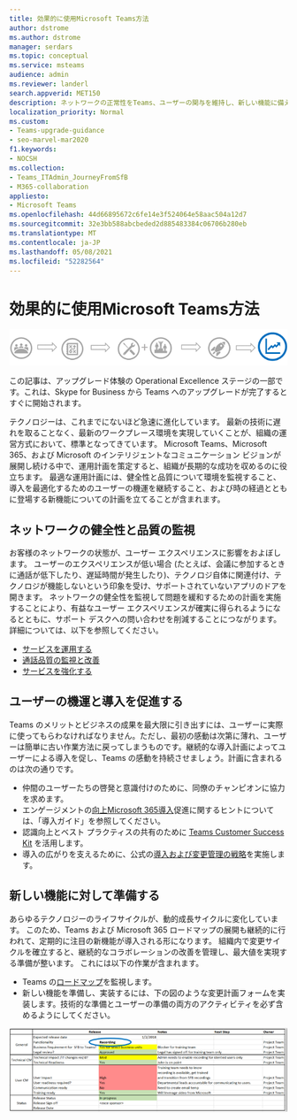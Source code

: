 ```yaml
---
title: 効果的に使用Microsoft Teams方法
author: dstrome
ms.author: dstrome
manager: serdars
ms.topic: conceptual
ms.service: msteams
audience: admin
ms.reviewer: landerl
search.appverid: MET150
description: ネットワークの正常性をTeams、ユーザーの関与を維持し、新しい機能に備える方法について説明します。
localization_priority: Normal
ms.custom:
- Teams-upgrade-guidance
- seo-marvel-mar2020
f1.keywords:
- NOCSH
ms.collection:
- Teams_ITAdmin_JourneyFromSfB
- M365-collaboration
appliesto:
- Microsoft Teams
ms.openlocfilehash: 44d66895672c6fe14e3f524064e58aac504a12d7
ms.sourcegitcommit: 32e3bb588abcbeded2d885483384c06706b280eb
ms.translationtype: MT
ms.contentlocale: ja-JP
ms.lasthandoff: 05/08/2021
ms.locfileid: "52282564"
---
```

# <a name="how-to-use-microsoft-teams-effectively"></a>効果的に使用Microsoft Teams方法

![運用上の優れたステージを強調したアップグレード体験図](media/upgrade-banner-op-excellence.png "Operational Excellence ステージに重点を置いたアップグレード体験のステージ")

この記事は、アップグレード体験の Operational Excellence ステージの一部です。これは、Skype for Business から Teams へのアップグレードが完了するとすぐに開始されます。

テクノロジーは、これまでにないほど急速に進化しています。 最新の技術に遅れを取ることなく、最新のワークプレース環境を実現していくことが、組織の運営方式において、標準となってきています。 Microsoft Teams、Microsoft 365、および Microsoft のインテリジェントなコミュニケーション ビジョンが展開し続ける中で、運用計画を策定すると、組織が長期的な成功を収めるのに役立ちます。 最適な運用計画には、健全性と品質について環境を監視すること、導入を最適化するためのユーザーの機運を継続すること、および時の経過とともに登場する新機能についての計画を立てることが含まれます。

## <a name="monitor-for-network-health-and-quality"></a>ネットワークの健全性と品質の監視

お客様のネットワークの状態が、ユーザー エクスペリエンスに影響をおよぼします。 ユーザーのエクスペリエンスが低い場合 (たとえば、会議に参加するときに通話が低下したり、遅延時間が発生したり)、テクノロジ自体に関連付け、テクノロジが機能しないという印象を受け、サポートされていないアプリのドアを開きます。 ネットワークの健全性を監視して問題を緩和するための計画を実施することにより、有益なユーザー エクスペリエンスが確実に得られるようになるとともに、サポート デスクへの問い合わせを削減することにつながります。 詳細については、以下を参照してください。

- [サービスを運用する](upgrade-operate-my-service.md)
- [通話品質の監視と改善](monitor-call-quality-qos.md)
- [サービスを強化する](upgrade-enhance-my-service.md)

## <a name="drive-user-momentum-and-adoption"></a>ユーザーの機運と導入を促進する

Teams のメリットとビジネスの成果を最大限に引き出すには、ユーザーに実際に使ってもらわなければなりません。ただし、最初の感動は次第に薄れ、ユーザーは簡単に古い作業方法に戻ってしまうものです。継続的な導入計画によってユーザーによる導入を促し、Teams の感動を持続させましょう。計画に含まれるのは次の通りです。

- 仲間のユーザーたちの啓発と意識付けのために、同僚のチャンピオンに協力を求めます。
- エンゲージメントの[向上Microsoft 365導入](https://go.microsoft.com/fwlink/?linkid=859045)促進に関するヒントについては、「導入ガイド」を参照してください。
- 認識向上とベスト プラクティスの共有のために [Teams Customer Success Kit](https://aka.ms/TeamsCustomerSuccess) を活用します。
- 導入の広がりを支えるために、公式の[導入および変更管理の戦略](http://www.successwithteams.com/)を実施します。

## <a name="prepare-for-new-functionality"></a>新しい機能に対して準備する

あらゆるテクノロジーのライフサイクルが、動的成長サイクルに変化しています。 このため、Teams および Microsoft 365 ロードマップの展開も継続的に行われて、定期的に注目の新機能が導入される形になります。 組織内で変更サイクルを確立すると、継続的なコラボレーションの改善を管理し、最大値を実現する準備が整います。 これには以下の作業が含まれます。

- Teams の[ロードマップ](https://products.office.com/business/office-365-roadmap?filters=microsoft%20teams)を監視します。
- 新しい機能を準備し、実装するには、下の図のような変更計画フォームを実装します。技術的な準備とユーザーの準備の両方のアクティビティを必ず含めるようにしてください。


![予想されるリリース日とノートを示すフォームの例](media/upgrade-change-plan-form.png "リリース予定日と新機能に関するメモを示すフォームの例。次の手順と所有者が表示されます。")
